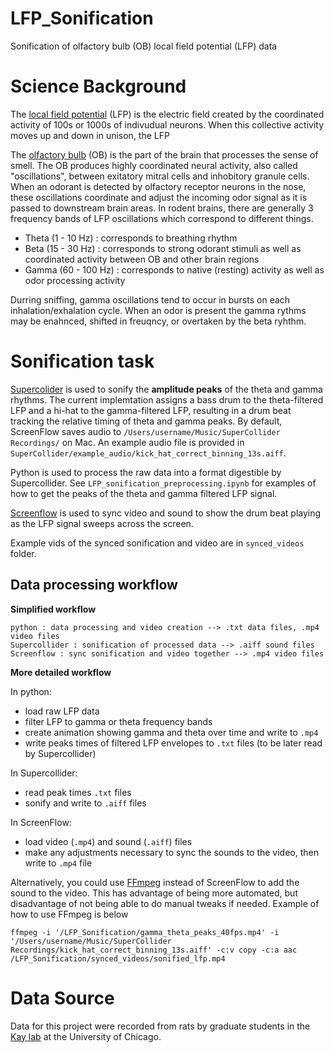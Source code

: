 # LFP_Sonification
Sonification of olfactory bulb (OB) local field potential (LFP) data

# Science Background
The [local field potential](http://www.scholarpedia.org/article/Local_field_potential) (LFP) is the electric field created by the coordinated activity of 100s or 1000s of indivudual neurons. When this collective activity moves up and down in unison, the LFP

The [olfactory bulb](https://en.wikipedia.org/wiki/Olfactory_bulb) (OB) is the part of the brain that processes the sense of smell. The OB produces highly coordinated neural activity, also called "oscillations", between exitatory mitral cells and inhobitory granule cells. When an odorant is detected by olfactory receptor neurons in the nose, these oscillations coordinate and adjust the incoming odor signal as it is passed to downstream brain areas. In rodent brains, there are generally 3 frequency bands of LFP oscillations which correspond to different things.
* Theta (1 - 10 Hz) : corresponds to breathing rhythm
* Beta (15 - 30 Hz) : corresponds to strong odorant stimuli as well as coordinated activity between OB and other brain regions
* Gamma (60 - 100 Hz) : corresponds to native (resting) activity as well as odor processing activity

Durring sniffing, gamma oscillations tend to occur in bursts on each inhalation/exhalation cycle. When an odor is present the gamma rythms may be enahnced, shifted in freuqncy, or overtaken by the beta ryhthm.

# Sonification task
[Supercolider](https://supercollider.github.io/) is used to sonify the **amplitude peaks** of the theta and gamma rhythms. The current implemtation assigns a bass drum to the theta-filtered LFP and a hi-hat to the gamma-filtered LFP, resulting in a drum beat tracking the relative timing of theta and gamma peaks. By default, ScreenFlow saves audio to `/Users/username/Music/SuperCollider Recordings/` on Mac. An example audio file is provided in `SuperCollider/example_audio/kick_hat_correct_binning_13s.aiff`.

Python is used to process the raw data into a format digestible by Supercollider. See `LFP_sonification_preprocessing.ipynb` for examples of how to get the peaks of the theta and gamma filtered LFP signal.

[Screenflow](https://www.telestream.net/screenflow/overview.htm) is used to sync video and sound to show the drum beat playing as the LFP signal sweeps across the screen.

Example vids of the synced sonification and video are in `synced_videos` folder.

## Data processing workflow
**Simplified workflow**
```
python : data processing and video creation --> .txt data files, .mp4 video files
Supercollider : sonification of processed data --> .aiff sound files
Screenflow : sync sonification and video together --> .mp4 video files
````

**More detailed workflow**

In python:
* load raw LFP data
* filter LFP to gamma or theta frequency bands
* create animation showing gamma and theta over time and write to `.mp4`
* write peaks times of filtered LFP envelopes to `.txt` files (to be later read by Supercollider)

In Supercollider:
* read peak times `.txt` files
* sonify and write to `.aiff` files

In ScreenFlow:
* load video (`.mp4`) and sound (`.aiff`) files
* make any adjustments necessary to sync the sounds to the video, then write to `.mp4` file

Alternatively, you could use [FFmpeg](https://ffmpeg.org/) instead of ScreenFlow to add the sound to the video. This has advantage of being more automated, but disadvantage of not being able to do manual tweaks if needed. Example of how to use FFmpeg is below
```
ffmpeg -i '/LFP_Sonification/gamma_theta_peaks_40fps.mp4' -i '/Users/username/Music/SuperCollider Recordings/kick_hat_correct_binning_13s.aiff' -c:v copy -c:a aac /LFP_Sonification/synced_videos/sonified_lfp.mp4
```

# Data Source
Data for this project were recorded from rats by graduate students in the [Kay lab](https://kaylab.uchicago.edu/) at the University of Chicago.
